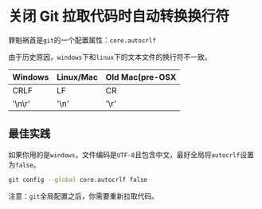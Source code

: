 # 关闭 Git 拉取代码时自动转换换行符

罪魁祸首是`git`的一个配置属性：`core.autocrlf `

由于历史原因，`windows`下和`linux`下的文本文件的换行符不一致。

| Windows | Linux/Mac | Old Mac(pre-OSX |
| ------- | --------- | --------------- |
| CRLF    | LF        | CR              |
| '\n\r'  | '\n'      | '\r'            |

## **最佳实践**

如果你用的是`windows`，文件编码是`UTF-8`且包含中文，最好全局将`autocrlf`设置为`false`。

```bash
git config --global core.autocrlf false
```

注意：`git`全局配置之后，你需要重新拉取代码。
